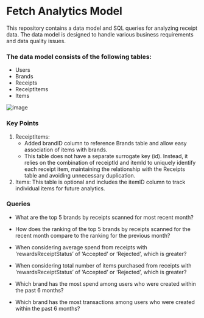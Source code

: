 # Fetch Analytics Model
This repository contains a data model and SQL queries for analyzing receipt data. The data model is designed to handle various business requirements and data quality issues.

### The data model consists of the following tables:
- Users
- Brands
- Receipts
- ReceiptItems
- Items

![image](https://github.com/user-attachments/assets/037075f1-f60f-420e-ac9a-6f6819bafaad)

### Key Points

1. ReceiptItems:
   - Added brandID column to reference Brands table and allow easy association of items with brands.
   - This table does not have a separate surrogate key (id). Instead, it relies on the combination of receiptId and itemId to uniquely identify each receipt item, maintaining the relationship with the Receipts table and avoiding unnecessary duplication.
2. Items: This table is optional and includes the itemID column to track individual items for future analytics. 

### Queries 
- What are the top 5 brands by receipts scanned for most recent month?

- How does the ranking of the top 5 brands by receipts scanned for the recent month compare to the ranking for the previous month?
  
- When considering average spend from receipts with 'rewardsReceiptStatus’ of ‘Accepted’ or ‘Rejected’, which is greater?
  
- When considering total number of items purchased from receipts with 'rewardsReceiptStatus’ of ‘Accepted’ or ‘Rejected’, which is greater?
  
- Which brand has the most spend among users who were created within the past 6 months?
  
- Which brand has the most transactions among users who were created within the past 6 months?

